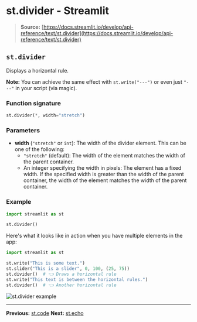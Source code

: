 # st.divider - Streamlit

> **Source:** [https://docs.streamlit.io/develop/api-reference/text/st.divider](https://docs.streamlit.io/develop/api-reference/text/st.divider)

## `st.divider`

Displays a horizontal rule.

**Note:** You can achieve the same effect with `st.write("---")` or even just `"---"` in your script (via magic).

### Function signature

```python
st.divider(*, width="stretch")
```

### Parameters

*   **width** (`"stretch"` or `int`): The width of the divider element. This can be one of the following:
    *   `"stretch"` (default): The width of the element matches the width of the parent container.
    *   An integer specifying the width in pixels: The element has a fixed width. If the specified width is greater than the width of the parent container, the width of the element matches the width of the parent container.

### Example

```python
import streamlit as st

st.divider()
```

Here's what it looks like in action when you have multiple elements in the app:

```python
import streamlit as st

st.write("This is some text.")
st.slider("This is a slider", 0, 100, (25, 75))
st.divider()  # 👈 Draws a horizontal rule
st.write("This text is between the horizontal rules.")
st.divider()  # 👈 Another horizontal rule
```

![st.divider example](/images/api/st.divider.png)

---

**Previous:** [st.code](/develop/api-reference/text/st.code)
**Next:** [st.echo](/develop/api-reference/text/st.echo)
